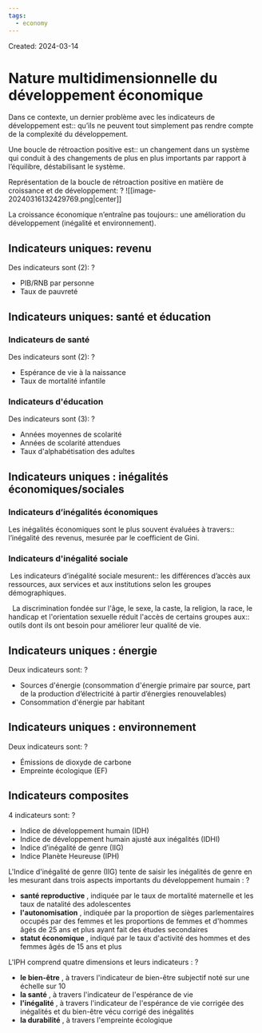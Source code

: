 ```yaml
---
tags:
  - economy
---
```

Created: 2024-03-14

# Nature multidimensionnelle du développement économique

Dans ce contexte, un dernier problème avec les indicateurs de développement est:: qu’ils ne peuvent tout simplement pas rendre compte de la complexité du développement.
<!--SR:!2024-04-20,22,250-->

Une boucle de rétroaction positive est:: un changement dans un système qui conduit à des changements de plus en plus importants par rapport à l’équilibre, déstabilisant le système.
<!--SR:!2024-04-25,26,250-->

Représentation de la boucle de rétroaction positive en matière de croissance et de développement:
?
![[image-20240316132429769.png|center]]
<!--SR:!2024-04-16,19,250-->


La croissance économique n’entraîne pas toujours:: une amélioration du développement (inégalité et environnement).
<!--SR:!2024-04-28,28,270-->


## Indicateurs uniques: revenu

Des indicateurs sont (2):
?
- PIB/RNB par personne
- Taux de pauvreté
<!--SR:!2024-04-08,13,230-->

## Indicateurs uniques: santé et éducation
### Indicateurs de santé

Des indicateurs sont (2):
?
- Espérance de vie à la naissance
- Taux de mortalité infantile
<!--SR:!2024-04-16,20,250-->

### Indicateurs d'éducation

Des indicateurs sont (3):
?
- Années moyennes de scolarité
- Années de scolarité attendues
- Taux d'alphabétisation des adultes
<!--SR:!2024-04-24,25,250-->


## Indicateurs uniques : inégalités économiques/sociales
### Indicateurs d’inégalités économiques
Les inégalités économiques sont le plus souvent évaluées à travers:: l’inégalité des revenus, mesurée par le coefficient de Gini.
<!--SR:!2024-04-10,15,230-->

### Indicateurs d'inégalité sociale
 Les indicateurs d’inégalité sociale mesurent:: les différences d’accès aux ressources, aux services et aux institutions selon les groupes démographiques.
<!--SR:!2024-04-07,13,230-->
 
La discrimination fondée sur l'âge, le sexe, la caste, la religion, la race, le handicap et l'orientation sexuelle réduit l'accès de certains groupes aux:: outils dont ils ont besoin pour améliorer leur qualité de vie.
<!--SR:!2024-04-06,13,250-->

## Indicateurs uniques : énergie

Deux indicateurs sont:
?
- Sources d'énergie (consommation d'énergie primaire par source, part de la production d’électricité à partir d’énergies renouvelables)
- Consommation d'énergie par habitant
<!--SR:!2024-04-08,8,190-->


## Indicateurs uniques : environnement

Deux indicateurs sont:
?
- Émissions de dioxyde de carbone
- Empreinte écologique (EF)
<!--SR:!2024-04-17,14,190-->

## Indicateurs composites

4 indicateurs sont:
?
- Indice de développement humain (IDH)
- Indice de développement humain ajusté aux inégalités (IDHI)
- Indice d’inégalité de genre (IIG)
- Indice Planète Heureuse (IPH)
<!--SR:!2024-04-28,24,230-->


L'Indice d'inégalité de genre (IIG) tente de saisir les inégalités de genre en les mesurant dans trois aspects importants du développement humain :
?
- **santé reproductive** , indiquée par le taux de mortalité maternelle et les taux de natalité des adolescentes
- **l'autonomisation** , indiquée par la proportion de sièges parlementaires occupés par des femmes et les proportions de femmes et d'hommes âgés de 25 ans et plus ayant fait des études secondaires
- **statut économique** , indiqué par le taux d'activité des hommes et des femmes âgés de 15 ans et plus
<!--SR:!2024-04-22,17,190-->

L'IPH comprend quatre dimensions et leurs indicateurs :
?
- **le bien-être** , à travers l'indicateur de bien-être subjectif noté sur une échelle sur 10
- **la santé** , à travers l'indicateur de l'espérance de vie
- **l'inégalité** , à travers l'indicateur de l'espérance de vie corrigée des inégalités et du bien-être vécu corrigé des inégalités
- **la durabilité** , à travers l'empreinte écologique
<!--SR:!2024-04-11,9,150-->